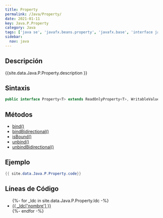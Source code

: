 ```yaml
---
title: Property
permalink: /Java/Property/
date: 2021-01-11
key: Java.P.Property
category: Java
tags: ['java se', 'javafx.beans.property', 'javafx.base', 'interface java', 'JavaFX 2.0']
sidebar: 
  nav: java
---
```


## Descripción
{{site.data.Java.P.Property.description }}

## Sintaxis
~~~java
public interface Property<T> extends ReadOnlyProperty<T>, WritableValue<T>
~~~

## Métodos
* [bind()](/Java/Property/bind/)
* [bindBidirectional()](/Java/Property/bindBidirectional/)
* [isBound()](/Java/Property/isBound/)
* [unbind()](/Java/Property/unbind/)
* [unbindBidirectional()](/Java/Property/unbindBidirectional/)

## Ejemplo
~~~java
{{ site.data.Java.P.Property.code}}
~~~

## Líneas de Código
<ul>
{%- for _ldc in site.data.Java.P.Property.ldc -%}
   <li>
       <a href="{{_ldc['url'] }}">{{ _ldc['nombre'] }}</a>
   </li>
{%- endfor -%}
</ul>

